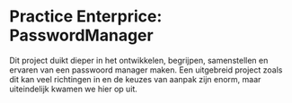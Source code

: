 # Practice Enterprice: PasswordManager

Dit project duikt dieper in het ontwikkelen, begrijpen, samenstellen en ervaren van een passwoord manager maken. 
Een uitgebreid project zoals dit kan veel richtingen in en de keuzes van aanpak zijn enorm, maar uiteindelijk kwamen we hier op uit.

